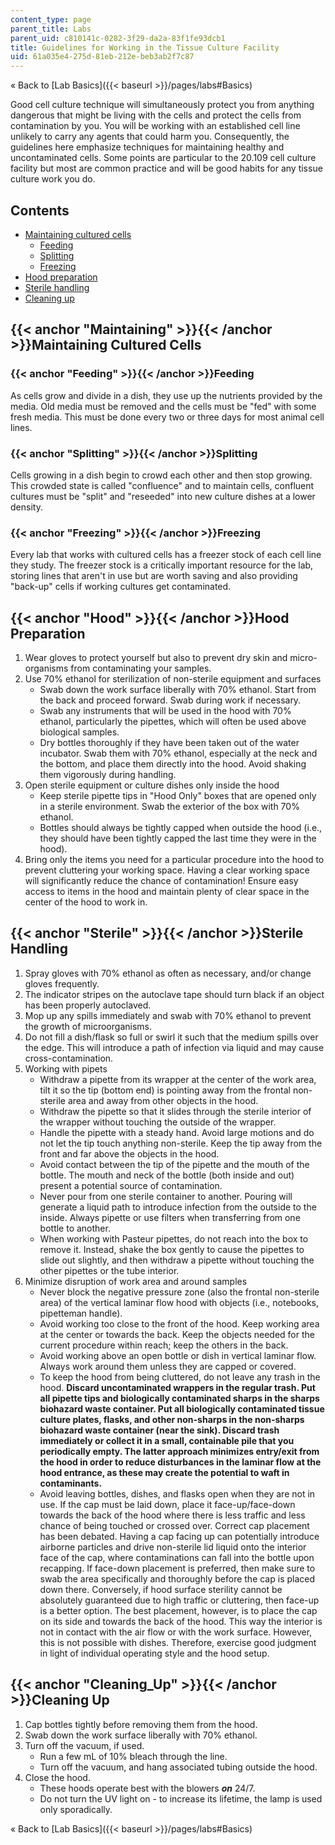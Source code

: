 ```yaml
---
content_type: page
parent_title: Labs
parent_uid: c810141c-0282-3f29-da2a-83f1fe93dcb1
title: Guidelines for Working in the Tissue Culture Facility
uid: 61a035e4-275d-81eb-212e-beb3ab2f7c87
---
```


« Back to [Lab Basics]({{< baseurl >}}/pages/labs#Basics)

Good cell culture technique will simultaneously protect you from anything dangerous that might be living with the cells and protect the cells from contamination by you. You will be working with an established cell line unlikely to carry any agents that could harm you. Consequently, the guidelines here emphasize techniques for maintaining healthy and uncontaminated cells. Some points are particular to the 20.109 cell culture facility but most are common practice and will be good habits for any tissue culture work you do.

Contents
--------

*   [Maintaining cultured cells](#Maintaining)
    *   [Feeding](#Feeding)
    *   [Splitting](#Splitting)
    *   [Freezing](#Freezing)
*   [Hood preparation](#Hood)
*   [Sterile handling](#Sterile)
*   [Cleaning up](#Cleaning_Up)

{{< anchor "Maintaining" >}}{{< /anchor >}}Maintaining Cultured Cells
---------------------------------------------------------------------

### {{< anchor "Feeding" >}}{{< /anchor >}}Feeding

As cells grow and divide in a dish, they use up the nutrients provided by the media. Old media must be removed and the cells must be "fed" with some fresh media. This must be done every two or three days for most animal cell lines.

### {{< anchor "Splitting" >}}{{< /anchor >}}Splitting

Cells growing in a dish begin to crowd each other and then stop growing. This crowded state is called "confluence" and to maintain cells, confluent cultures must be "split" and "reseeded" into new culture dishes at a lower density.

### {{< anchor "Freezing" >}}{{< /anchor >}}Freezing

Every lab that works with cultured cells has a freezer stock of each cell line they study. The freezer stock is a critically important resource for the lab, storing lines that aren't in use but are worth saving and also providing "back-up" cells if working cultures get contaminated.

{{< anchor "Hood" >}}{{< /anchor >}}Hood Preparation
----------------------------------------------------

1.  Wear gloves to protect yourself but also to prevent dry skin and micro-organisms from contaminating your samples.
2.  Use 70% ethanol for sterilization of non-sterile equipment and surfaces
    *   Swab down the work surface liberally with 70% ethanol. Start from the back and proceed forward. Swab during work if necessary.
    *   Swab any instruments that will be used in the hood with 70% ethanol, particularly the pipettes, which will often be used above biological samples.
    *   Dry bottles thoroughly if they have been taken out of the water incubator. Swab them with 70% ethanol, especially at the neck and the bottom, and place them directly into the hood. Avoid shaking them vigorously during handling.
3.  Open sterile equipment or culture dishes only inside the hood
    *   Keep sterile pipette tips in "Hood Only" boxes that are opened only in a sterile environment. Swab the exterior of the box with 70% ethanol.
    *   Bottles should always be tightly capped when outside the hood (i.e., they should have been tightly capped the last time they were in the hood).
4.  Bring only the items you need for a particular procedure into the hood to prevent cluttering your working space. Having a clear working space will significantly reduce the chance of contamination! Ensure easy access to items in the hood and maintain plenty of clear space in the center of the hood to work in.

{{< anchor "Sterile" >}}{{< /anchor >}}Sterile Handling
-------------------------------------------------------

1.  Spray gloves with 70% ethanol as often as necessary, and/or change gloves frequently.
2.  The indicator stripes on the autoclave tape should turn black if an object has been properly autoclaved.
3.  Mop up any spills immediately and swab with 70% ethanol to prevent the growth of microorganisms.
4.  Do not fill a dish/flask so full or swirl it such that the medium spills over the edge. This will introduce a path of infection via liquid and may cause cross-contamination.
5.  Working with pipets
    *   Withdraw a pipette from its wrapper at the center of the work area, tilt it so the tip (bottom end) is pointing away from the frontal non-sterile area and away from other objects in the hood.
    *   Withdraw the pipette so that it slides through the sterile interior of the wrapper without touching the outside of the wrapper.
    *   Handle the pipette with a steady hand. Avoid large motions and do not let the tip touch anything non-sterile. Keep the tip away from the front and far above the objects in the hood.
    *   Avoid contact between the tip of the pipette and the mouth of the bottle. The mouth and neck of the bottle (both inside and out) present a potential source of contamination.
    *   Never pour from one sterile container to another. Pouring will generate a liquid path to introduce infection from the outside to the inside. Always pipette or use filters when transferring from one bottle to another.
    *   When working with Pasteur pipettes, do not reach into the box to remove it. Instead, shake the box gently to cause the pipettes to slide out slightly, and then withdraw a pipette without touching the other pipettes or the tube interior.
6.  Minimize disruption of work area and around samples
    *   Never block the negative pressure zone (also the frontal non-sterile area) of the vertical laminar flow hood with objects (i.e., notebooks, pipetteman handle).
    *   Avoid working too close to the front of the hood. Keep working area at the center or towards the back. Keep the objects needed for the current procedure within reach; keep the others in the back.
    *   Avoid working above an open bottle or dish in vertical laminar flow. Always work around them unless they are capped or covered.
    *   To keep the hood from being cluttered, do not leave any trash in the hood. **Discard uncontaminated wrappers in the regular trash. Put all pipette tips and biologically contaminated sharps in the sharps biohazard waste container. Put all biologically contaminated tissue culture plates, flasks, and other non-sharps in the non-sharps biohazard waste container (near the sink). Discard trash immediately or collect it in a small, containable pile that you periodically empty. The latter approach minimizes entry/exit from the hood in order to reduce disturbances in the laminar flow at the hood entrance, as these may create the potential to waft in contaminants.**
    *   Avoid leaving bottles, dishes, and flasks open when they are not in use. If the cap must be laid down, place it face-up/face-down towards the back of the hood where there is less traffic and less chance of being touched or crossed over. Correct cap placement has been debated. Having a cap facing up can potentially introduce airborne particles and drive non-sterile lid liquid onto the interior face of the cap, where contaminations can fall into the bottle upon recapping. If face-down placement is preferred, then make sure to swab the area specifically and thoroughly before the cap is placed down there. Conversely, if hood surface sterility cannot be absolutely guaranteed due to high traffic or cluttering, then face-up is a better option. The best placement, however, is to place the cap on its side and towards the back of the hood. This way the interior is not in contact with the air flow or with the work surface. However, this is not possible with dishes. Therefore, exercise good judgment in light of individual operating style and the hood setup.

{{< anchor "Cleaning_Up" >}}{{< /anchor >}}Cleaning Up
------------------------------------------------------

1.  Cap bottles tightly before removing them from the hood.
2.  Swab down the work surface liberally with 70% ethanol.
3.  Turn off the vacuum, if used.
    *   Run a few mL of 10% bleach through the line.
    *   Turn off the vacuum, and hang associated tubing outside the hood.
4.  Close the hood.
    *   These hoods operate best with the blowers _**on**_ 24/7.
    *   Do not turn the UV light on - to increase its lifetime, the lamp is used only sporadically.

« Back to [Lab Basics]({{< baseurl >}}/pages/labs#Basics)
